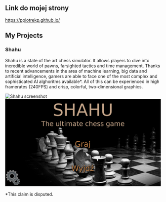 ## Link do mojej strony
https://ppiotrekp.github.io/

## My Projects
### Shahu
Shahu is a state of the art chess simulator. It allows players to dive into incredible world of pawns, farsighted tactics and time management. Thanks to recent advancements in the area of machine learning, big data and artificial intelligence, gamers are able to face one of the most complex and sophisticated AI alghoritms available*. All of this can be experienced in high framerates (240FPS) and crisp, colorful, two-dimensional graphics.

![Shahu screenshot](https://user-images.githubusercontent.com/73071921/102538380-7a93ef00-40ac-11eb-9642-cbe619dfe780.png)
![Shahu screenshot](https://github.com/senior-cpp-developer/senior-cpp-developer.github.io/raw/main/shahu-mainMenu.png)

*This claim is disputed.

